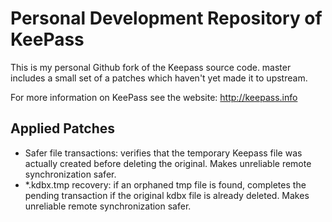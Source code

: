 # Personal Development Repository of KeePass

This is my personal Github fork of the Keepass source code. master includes
a small set of a patches which haven't yet made it to upstream.

For more information on KeePass see the website: http://keepass.info

## Applied Patches
 * Safer file transactions: verifies that the temporary Keepass file was
   actually created before deleting the original. Makes unreliable remote
   synchronization safer.
 * *.kdbx.tmp recovery: if an orphaned tmp file is found, completes the
   pending transaction if the original kdbx file is already deleted. Makes
   unreliable remote synchronization safer.
